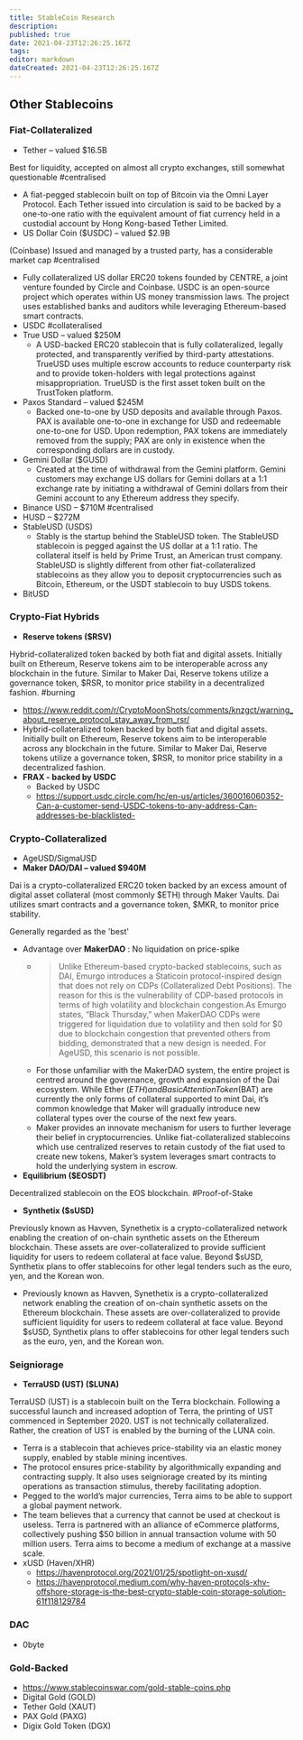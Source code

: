 ```yaml
---
title: StableCoin Research
description: 
published: true
date: 2021-04-23T12:26:25.167Z
tags: 
editor: markdown
dateCreated: 2021-04-23T12:26:25.167Z
---
```


## Other Stablecoins

### **Fiat-Collateralized**

- Tether – valued $16.5B   

Best for liquidity, accepted on almost all crypto exchanges, still somewhat questionable #centralised
   -  A fiat-pegged stablecoin built on top of Bitcoin via the Omni Layer Protocol. Each Tether issued into circulation is said to be backed by a one-to-one ratio with the equivalent amount of fiat currency held in a custodial account by Hong Kong-based Tether Limited.
- US Dollar Coin ($USDC) – valued $2.9B

(Coinbase) Issued and managed by a trusted party, has a considerable market cap #centralised
   -  Fully collateralized US dollar ERC20 tokens founded by CENTRE,  a joint venture founded by Circle and Coinbase. USDC is an open-source project which operates within US money transmission laws. The project uses established banks and auditors while leveraging Ethereum-based smart contracts.
   - USDC #collateralised
- True USD – valued $250M
   -  A USD-backed ERC20 stablecoin that is fully collateralized, legally protected, and transparently verified by third-party attestations. TrueUSD uses multiple escrow accounts to reduce counterparty risk and to provide token-holders with legal protections against misappropriation. TrueUSD is the first asset token built on the TrustToken platform.
- Paxos Standard – valued $245M
   - Backed one-to-one by USD deposits and available through Paxos. PAX is available one-to-one in exchange for USD and redeemable one-to-one for USD. Upon redemption, PAX tokens are immediately removed from the supply; PAX are only in existence when the corresponding dollars are in custody.
- Gemini Dollar ($GUSD)
   - Created at the time of withdrawal from the Gemini platform. Gemini customers may exchange US dollars for Gemini dollars at a 1:1 exchange rate by initiating a withdrawal of Gemini dollars from their Gemini account to any Ethereum address they specify.
- Binance USD – $710M #centralised
- HUSD – $272M
- StableUSD (USDS)
   - Stably is the startup behind the StableUSD token. The StableUSD stablecoin is pegged against the US dollar at a 1:1 ratio. The collateral itself is held by Prime Trust, an American trust company. StableUSD is slightly different from other fiat-collateralized stablecoins as they allow you to deposit cryptocurrencies such as Bitcoin, Ethereum, or the USDT stablecoin to buy USDS tokens.
- BitUSD

### **Crypto-Fiat Hybrids**

- **Reserve tokens ($RSV)**

Hybrid-collateralized token backed by both fiat and digital assets. Initially built on Ethereum, Reserve tokens aim to be interoperable across any blockchain in the future. Similar to Maker Dai, Reserve tokens utilize a governance token, $RSR, to monitor price stability in a decentralized fashion. #burning
   - https://www.reddit.com/r/CryptoMoonShots/comments/knzgct/warning_about_reserve_protocol_stay_away_from_rsr/
   - Hybrid-collateralized token backed by both fiat and digital assets. Initially built on Ethereum, Reserve tokens aim to be interoperable across any blockchain in the future. Similar to Maker Dai, Reserve tokens utilize a governance token, $RSR, to monitor price stability in a decentralized fashion.
- **FRAX  - backed by USDC**
   - Backed by USDC
   - https://support.usdc.circle.com/hc/en-us/articles/360016060352-Can-a-customer-send-USDC-tokens-to-any-address-Can-addresses-be-blacklisted-

### **Crypto-Collateralized**

- AgeUSD/SigmaUSD
- **Maker DAO/DAI – valued $940M**

Dai is a crypto-collateralized ERC20 token backed by an excess amount of digital asset collateral (most commonly $ETH) through Maker Vaults. Dai utilizes smart contracts and a governance token, $MKR, to monitor price stability.  

Generally regarded as the 'best'
   - Advantage over **MakerDAO** : No liquidation on price-spike
      - >Unlike Ethereum-based crypto-backed stablecoins, such as DAI, Emurgo introduces a Staticoin protocol-inspired design that does not rely on CDPs (Collateralized Debt Positions). The reason for this is the vulnerability of CDP-based protocols in terms of high volatility and blockchain congestion.As Emurgo states, “Black Thursday,” when MakerDAO CDPs were triggered for liquidation due to volatility and then sold for $0 due to blockchain congestion that prevented others from bidding, demonstrated that a new design is needed. For AgeUSD, this scenario is not possible.
      - For those unfamiliar with the MakerDAO system, the entire project is centred around the governance, growth and expansion of the Dai ecosystem. While Ether ($ETH) and Basic Attention Token ($BAT) are currently the only forms of collateral supported to mint Dai, it’s common knowledge that Maker will gradually introduce new collateral types over the course of the next few years.
      - Maker provides an innovate mechanism for users to further leverage their belief in cryptocurrencies. Unlike fiat-collateralized stablecoins which use centralized reserves to retain custody of the fiat used to create new tokens, Maker’s system leverages smart contracts to hold the underlying system in escrow.
- **Equilibrium ($EOSDT)**

Decentralized stablecoin on the EOS blockchain. #Proof-of-Stake
- **Synthetix ($sUSD)**

 Previously known as Havven, Synethetix is a crypto-collateralized network enabling the creation of on-chain synthetic assets on the Ethereum blockchain. These assets are over-collateralized to provide sufficient liquidity for users to redeem collateral at face value. Beyond $sUSD, Synthetix plans to offer stablecoins for other legal tenders such as the euro, yen, and the Korean won.
   - Previously known as Havven, Synethetix is a crypto-collateralized network enabling the creation of on-chain synthetic assets on the Ethereum blockchain. These assets are over-collateralized to provide sufficient liquidity for users to redeem collateral at face value. Beyond $sUSD, Synthetix plans to offer stablecoins for other legal tenders such as the euro, yen, and the Korean won.

### **Seigniorage**

- **TerraUSD (UST) ($LUNA)**

TerraUSD (UST) is a stablecoin built on the Terra blockchain. Following a successful launch and increased adoption of Terra, the printing of UST commenced in September 2020. UST is not technically collateralized. Rather, the creation of UST is enabled by the burning of the LUNA coin.
   - Terra is a stablecoin that achieves price-stability via an elastic money supply, enabled by stable mining incentives.
   - The protocol ensures price-stability by algorithmically expanding and contracting supply. It also uses seigniorage created by its minting operations as transaction stimulus, thereby facilitating adoption.
   - Pegged to the world’s major currencies, Terra aims to be able to support a global payment network.
   - The team believes that a currency that cannot be used at checkout is useless. Terra is partnered with an alliance of eCommerce platforms, collectively pushing $50 billion in annual transaction volume with 50 million users. Terra aims to become a medium of exchange at a massive scale.
- xUSD (Haven/XHR)
   - https://havenprotocol.org/2021/01/25/spotlight-on-xusd/
   - https://havenprotocol.medium.com/why-haven-protocols-xhv-offshore-storage-is-the-best-crypto-stable-coin-storage-solution-61f118129784

### DAC

- 0byte

### Gold-Backed

- https://www.stablecoinswar.com/gold-stable-coins.php
- Digital Gold (GOLD)
- Tether Gold (XAUT)
- PAX Gold (PAXG)
- Digix Gold Token (DGX)